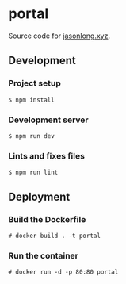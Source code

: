 # portal

Source code for [jasonlong.xyz](http://jasonlong.xyz).

## Development

### Project setup
```
$ npm install
```

### Development server
```
$ npm run dev
```

### Lints and fixes files
```
$ npm run lint
```

## Deployment

### Build the Dockerfile
```
# docker build . -t portal
```

### Run the container
```
# docker run -d -p 80:80 portal
```
